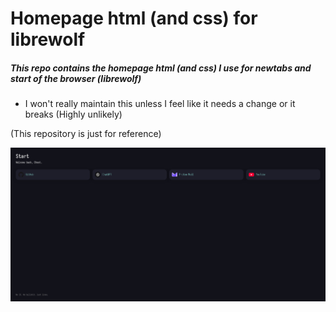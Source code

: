 # Homepage html (and css) for librewolf 
##### This repo contains the homepage html (and css) I use for newtabs and start of the browser (librewolf) 

- I won't really maintain this unless I feel like it needs a change or it breaks  (Highly unlikely) 

(This repository is just for reference) 


![Screenshot.png](screenshot.png)

